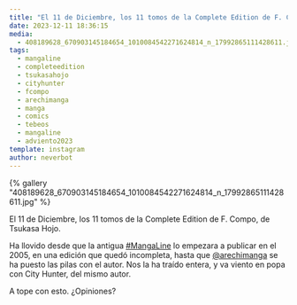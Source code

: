```yaml
---
title: "El 11 de Diciembre, los 11 tomos de la Complete Edition de F. Compo, de Tsukasa Hojo"
date: 2023-12-11 18:36:15
media: 
  - 408189628_670903145184654_1010084542271624814_n_17992865111428611.jpg
tags: 
  - mangaline
  - completeedition
  - tsukasahojo
  - cityhunter
  - fcompo
  - arechimanga
  - manga
  - comics
  - tebeos
  - mangaline
  - adviento2023
template: instagram
author: neverbot
---
```


{% gallery "408189628_670903145184654_1010084542271624814_n_17992865111428611.jpg" %}

El 11 de Diciembre, los 11 tomos de la Complete Edition de F. Compo, de Tsukasa Hojo.

Ha llovido desde que la antigua [#MangaLine](/etiquetas/mangaline) lo empezara a publicar en el 2005, en una edición que quedó incompleta, hasta que [@arechimanga](https://instagram.com/arechimanga) se ha puesto las pilas con el autor. Nos la ha traído entera, y va viento en popa con City Hunter, del mismo autor.

A tope con esto. ¿Opiniones?
